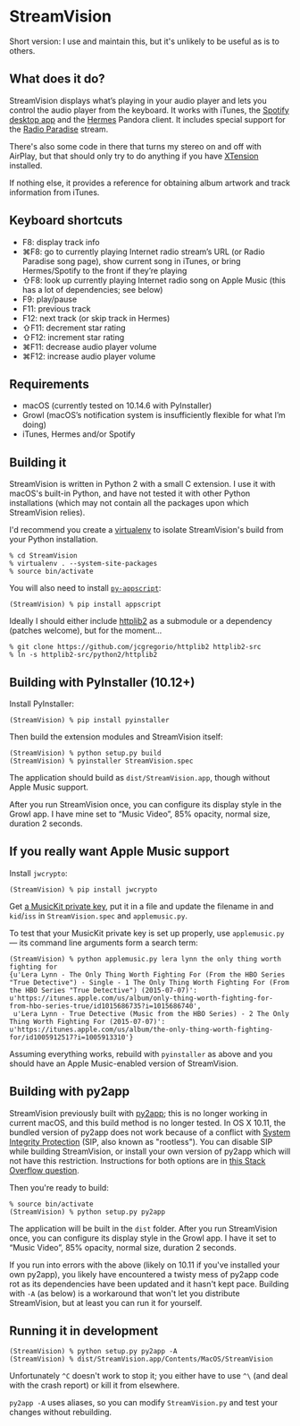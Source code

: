 StreamVision
============

Short version: I use and maintain this, but it's unlikely to be useful as is to others.

What does it do?
----------------
StreamVision displays what’s playing in your audio player and lets you control the audio player from the keyboard.  It works with iTunes, the [Spotify desktop app](http://spotify.com/us/download/mac/) and the [Hermes](http://hermesapp.org/) Pandora client.  It includes special support for the [Radio Paradise](http://www.radioparadise.com/) stream.

There's also some code in there that turns my stereo on and off with AirPlay, but that should only try to do anything if you have [XTension](http://www.machomeautomation.com/) installed.

If nothing else, it provides a reference for obtaining album artwork and track information from iTunes.

Keyboard shortcuts
------------------
 - F8: display track info
 - ⌘F8: go to currently playing Internet radio stream’s URL (or Radio Paradise song page), show current song in iTunes, or bring Hermes/Spotify to the front if they’re playing
 - ⇧F8: look up currently playing Internet radio song on Apple Music (this has a lot of dependencies; see below)
 - F9: play/pause
 - F11: previous track
 - F12: next track (or skip track in Hermes)
 - ⇧F11: decrement star rating
 - ⇧F12: increment star rating
 - ⌘F11: decrease audio player volume
 - ⌘F12: increase audio player volume

Requirements
------------
 - macOS (currently tested on 10.14.6 with PyInstaller)
 - Growl (macOS’s notification system is insufficiently flexible for what I’m doing)
 - iTunes, Hermes and/or Spotify

Building it
-----------
StreamVision is written in Python 2 with a small C extension.  I use it with macOS's built-in Python, and have not tested it with other Python installations (which may not contain all the packages upon which StreamVision relies).

I'd recommend you create a [virtualenv](https://virtualenv.pypa.io/) to isolate StreamVision's build from your Python installation.

```shell
% cd StreamVision
% virtualenv . --system-site-packages
% source bin/activate
```

You will also need to install [`py-appscript`](http://appscript.sourceforge.net/py-appscript/install.html):

```shell
(StreamVision) % pip install appscript
```

Ideally I should either include [httplib2](https://github.com/jcgregorio/httplib2) as a submodule or a dependency (patches welcome), but for the moment...

```shell
% git clone https://github.com/jcgregorio/httplib2 httplib2-src
% ln -s httplib2-src/python2/httplib2
```

Building with PyInstaller (10.12+)
----------------------------------
Install PyInstaller:

```shell
(StreamVision) % pip install pyinstaller
```

Then build the extension modules and StreamVision itself:
```shell
(StreamVision) % python setup.py build
(StreamVision) % pyinstaller StreamVision.spec
```
The application should build as `dist/StreamVision.app`, though without Apple Music support.

After you run StreamVision once, you can configure its display style in the Growl app.  I have mine set to “Music Video”, 85% opacity, normal size, duration 2 seconds.

If you really want Apple Music support
--------------------------------------
Install `jwcrypto`:
```shell
(StreamVision) % pip install jwcrypto
```

Get [a MusicKit private key](https://developer.apple.com/library/content/documentation/NetworkingInternetWeb/Conceptual/AppleMusicWebServicesReference/SetUpWebServices.html), put it in a file and update the filename in and `kid`/`iss` in `StreamVision.spec` and `applemusic.py`.

To test that your MusicKit private key is set up properly, use `applemusic.py` — its command line arguments form a search term:
```shell
(StreamVision) % python applemusic.py lera lynn the only thing worth fighting for
{u'Lera Lynn - The Only Thing Worth Fighting For (From the HBO Series "True Detective") - Single - 1 The Only Thing Worth Fighting For (From the HBO Series "True Detective") (2015-07-07)': u'https://itunes.apple.com/us/album/only-thing-worth-fighting-for-from-hbo-series-true/id1015686735?i=1015686740',
 u'Lera Lynn - True Detective (Music from the HBO Series) - 2 The Only Thing Worth Fighting For (2015-07-07)': u'https://itunes.apple.com/us/album/the-only-thing-worth-fighting-for/id1005912517?i=1005913310'}
```

Assuming everything works, rebuild with `pyinstaller` as above and you should have an Apple Music-enabled version of StreamVision.

Building with py2app
--------------------
StreamVision previously built with [py2app](https://pythonhosted.org/py2app/); this is no longer working in current macOS, and this build method is no longer tested.  In OS X 10.11, the bundled version of py2app does not work because of a conflict with [System Integrity Protection](https://developer.apple.com/library/mac/documentation/Security/Conceptual/System_Integrity_Protection_Guide/Introduction/Introduction.html) (SIP, also known as "rootless").  You can disable SIP while building StreamVision, or install your own version of py2app which will not have this restriction.  Instructions for both options are in [this Stack Overflow question](http://stackoverflow.com/questions/33197412/py2app-operation-not-permitted).

Then you're ready to build:

```shell
% source bin/activate
(StreamVision) % python setup.py py2app
```

The application will be built in the `dist` folder.  After you run StreamVision once, you can configure its display style in the Growl app.  I have it set to “Music Video”, 85% opacity, normal size, duration 2 seconds.

If you run into errors with the above (likely on 10.11 if you've installed your own py2app), you likely have encountered a twisty mess of py2app code rot as its dependencies have been updated and it hasn't kept pace.  Building with `-A` (as below) is a workaround that won't let you distribute StreamVision, but at least you can run it for yourself.

Running it in development
-------------------------
```shell
(StreamVision) % python setup.py py2app -A
(StreamVision) % dist/StreamVision.app/Contents/MacOS/StreamVision
```
Unfortunately `^C` doesn't work to stop it; you either have to use `^\` (and deal with the crash report) or kill it from elsewhere.

`py2app -A` uses aliases, so you can modify `StreamVision.py` and test your changes without rebuilding.
